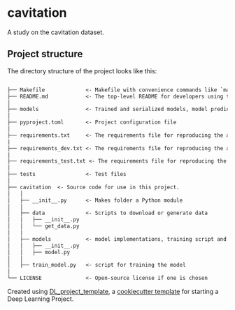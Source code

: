 # cavitation

A study on the cavitation dataset.

## Project structure

The directory structure of the project looks like this:

```txt

├── Makefile             <- Makefile with convenience commands like `make setup_project` or `make requirements`
├── README.md            <- The top-level README for developers using this project.
│
├── models               <- Trained and serialized models, model predictions, or model summaries
│
├── pyproject.toml       <- Project configuration file
│
├── requirements.txt     <- The requirements file for reproducing the analysis environment
|
├── requirements_dev.txt <- The requirements file for reproducing the analysis environment
|
├── requirements_test.txt <- The requirements file for reproducing the analysis environment
│
├── tests                <- Test files
│
├── cavitation  <- Source code for use in this project.
│   │
│   ├── __init__.py      <- Makes folder a Python module
│   │
│   ├── data             <- Scripts to download or generate data
│   │   ├── __init__.py
│   │   └── get_data.py
│   │
│   ├── models           <- model implementations, training script and prediction script
│   │   ├── __init__.py
│   │   ├── model.py
│   │
│   ├── train_model.py   <- script for training the model
│
└── LICENSE              <- Open-source license if one is chosen
```

Created using [DL_project_template](https://github.com/Black3rror/DL_project_template),
a [cookiecutter template](https://github.com/cookiecutter/cookiecutter) for
starting a Deep Learning Project.
